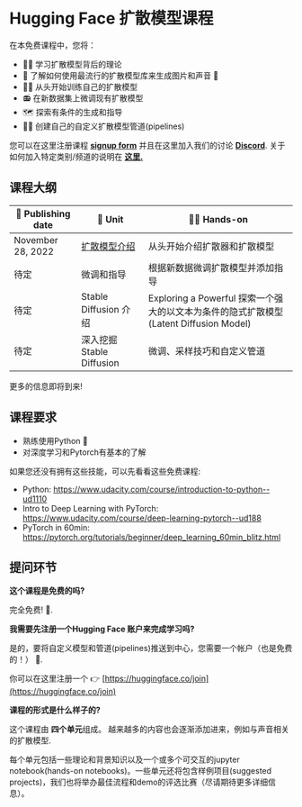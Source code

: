 # Hugging Face 扩散模型课程

在本免费课程中，您将：
- 👩‍🎓 学习扩散模型背后的理论
- 🧨 了解如何使用最流行的扩散模型库来生成图片和声音 🤗 
- 🏋️‍♂️ 从头开始训练自己的扩散模型
- 📻 在新数据集上微调现有扩散模型
- 🗺 探索有条件的生成和指导
- 🧑‍🔬 创建自己的自定义扩散模型管道(pipelines)


您可以在这里注册课程 **[signup form](https://huggingface.us17.list-manage.com/subscribe?u=7f57e683fa28b51bfc493d048&id=ef963b4162)** 并且在这里加入我们的讨论 **[Discord](https://discord.gg/aYka4Yhff9)**. 关于如何加入特定类别/频道的说明在 **[这里.](https://discord.com/channels/879548962464493619/1014509271255367701)**

## 课程大纲

| 📆 Publishing date  | 📘 Unit           | 👩‍💻 Hands-on |
|---------------|----------------------------------------------------------|----------------------------------------------------------------------------------------------------------|
| November 28, 2022  | [扩散模型介绍](https://github.com/huggingface/diffusion-models-class/tree/main/unit1)| 从头开始介绍扩散器和扩散模型 |
| 待定  | 微调和指导 | 根据新数据微调扩散模型并添加指导 |
| 待定  | Stable Diffusion 介绍 | Exploring a Powerful 探索一个强大的以文本为条件的隐式扩散模型(Latent Diffusion Model) |
| 待定  | 深入挖掘 Stable Diffusion| 微调、采样技巧和自定义管道 |

更多的信息即将到来!


## 课程要求
- 熟练使用Python 🐍
- 对深度学习和Pytorch有基本的了解

如果您还没有拥有这些技能，可以先看看这些免费课程:
- Python: https://www.udacity.com/course/introduction-to-python--ud1110
- Intro to Deep Learning with PyTorch: https://www.udacity.com/course/deep-learning-pytorch--ud188
- PyTorch in 60min: https://pytorch.org/tutorials/beginner/deep_learning_60min_blitz.html

## 提问环节
**这个课程是免费的吗?**

完全免费! 🥳.


**我需要先注册一个Hugging Face 账户来完成学习吗?**

是的，要将自定义模型和管道(pipelines)推送到中心，您需要一个帐户（也是免费的！） 🤗.

你可以在这里注册一个 👉 [https://huggingface.co/join](https://huggingface.co/join)


**课程的形式是什么样子的?**

这个课程由 **四个单元**组成。 越来越多的内容也会逐渐添加进来，例如与声音相关的扩散模型. 

每个单元包括一些理论和背景知识以及一个或多个可交互的jupyter notebook(hands-on notebooks)。一些单元还将包含样例项目(suggested projects)，我们也将举办最佳流程和demo的评选比赛（尽请期待更多详细信息）。